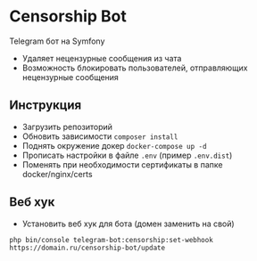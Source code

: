 # Censorship Bot

Telegram бот на Symfony

- Удаляет нецензурные сообщения из чата
- Возможность блокировать пользователей, отправляющих нецензурные сообщения

## Инструкция
- Загрузить репозиторий
- Обновить зависимости `composer install`
- Поднять окружение докер `docker-compose up -d`
- Прописать настройки в файле `.env` (пример `.env.dist`)
- Поменять при необходимости сертификаты в папке docker/nginx/certs

## Веб хук
- Установить веб хук для бота (домен заменить на свой)
```shell script
php bin/console telegram-bot:censorship:set-webhook https://domain.ru/censorship-bot/update
```
